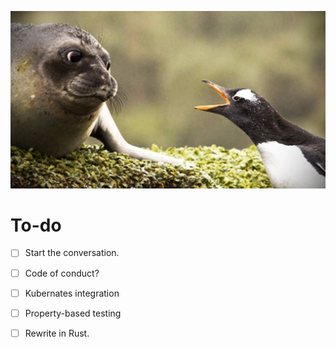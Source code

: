 ![](banner.jpg)

# To-do

- [ ] Start the conversation.
- [ ] Code of conduct?
- [ ] Kubernates integration
- [ ] Property-based testing
- [ ] Rewrite in Rust.
 
